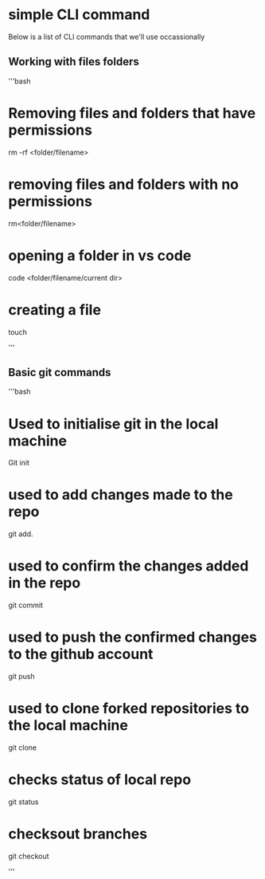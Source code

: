 # simple CLI command

Below is a list of CLI commands that we'll use occassionally

## Working with files folders

'''bash

# Removing files and folders that have permissions
rm -rf <folder/filename>

# removing files and folders with no permissions
rm<folder/filename>

# opening a folder in vs code
code <folder/filename/current dir>

# creating a file
touch<file-name>

'''


## Basic git commands
'''bash
# Used to initialise git in the local machine
Git init

# used to add changes made to the repo
git add.

# used to confirm the changes added in the repo
git commit

# used to push the confirmed changes to the github account
git push

# used to clone forked repositories to the local machine
git clone

# checks status of local repo
git status

# checksout branches
git checkout



'''


